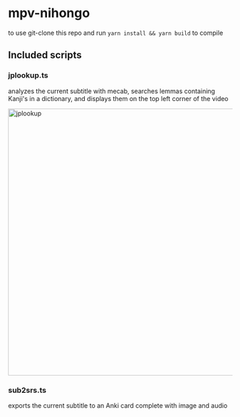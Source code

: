 # mpv-nihongo

to use git-clone this repo and run `yarn install && yarn build` to compile

## Included scripts

### jplookup.ts

analyzes the current subtitle with mecab, searches lemmas containing Kanji's
in a dictionary, and displays them on the top left corner of the video

<img src="https://0x0.st/s4Dg.png" width="600" title="jplookup">

### sub2srs.ts

exports the current subtitle to an Anki card complete with image and audio
